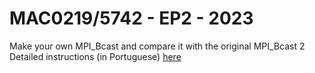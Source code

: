 # MAC0219/5742 - EP2 - 2023

Make your own MPI_Bcast and compare it with the original MPI_Bcast
2
Detailed instructions (in Portuguese) [here](Enunciado%20EP2%202023.pdf)
